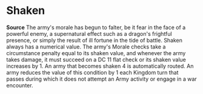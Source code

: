 ﻿---
id: '56'
name: Shaken

---
# Shaken

**Source** 
The army's morale has begun to falter, be it fear in the face of a powerful enemy, a supernatural effect such as a dragon's frightful presence, or simply the result of ill fortune in the tide of battle. Shaken always has a numerical value. The army's Morale checks take a circumstance penalty equal to its shaken value, and whenever the army takes damage, it must succeed on a DC 11 flat check or its shaken value increases by 1. An army that becomes shaken 4 is automatically routed. An army reduces the value of this condition by 1 each Kingdom turn that passes during which it does not attempt an Army activity or engage in a war encounter.